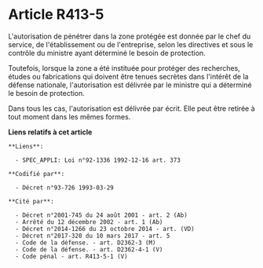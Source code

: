 # Article R413-5

L'autorisation de pénétrer dans la zone protégée est donnée par le chef du service, de l'établissement ou de l'entreprise,
selon les directives et sous le contrôle du ministre ayant déterminé le besoin de protection.

Toutefois, lorsque la zone a été instituée pour protéger des recherches, études ou fabrications qui doivent être tenues
secrètes dans l'intérêt de la défense nationale, l'autorisation est délivrée par le ministre qui a déterminé le besoin de
protection.

Dans tous les cas, l'autorisation est délivrée par écrit. Elle peut être retirée à tout moment dans les mêmes formes.

**Liens relatifs à cet article**

	**Liens**:

	  - SPEC_APPLI: Loi n°92-1336 1992-12-16 art. 373

	**Codifié par**:

	  - Décret n°93-726 1993-03-29

	**Cité par**:

	  - Décret n°2001-745 du 24 août 2001 - art. 2 (Ab)
	  - Arrêté du 12 décembre 2002 - art. 1 (Ab)
	  - Décret n°2014-1266 du 23 octobre 2014 - art. (VD)
	  - Décret n°2017-320 du 10 mars 2017 - art. 5
	  - Code de la défense. - art. D2362-3 (M)
	  - Code de la défense. - art. D2362-4-1 (V)
	  - Code pénal - art. R413-5-1 (V)
